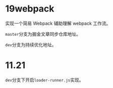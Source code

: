 # 19webpack

实现一个简易 Webpack 辅助理解 webpack 工作流。

`master`分支为掘金文章同步仓库地址。

`dev`分支为持续优化地址。

# 11.21

`dev`分支下开启`loader-runner.js`实现。
